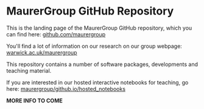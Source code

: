 # MaurerGroup GitHub Repository

This is the landing page of the MaurerGroup GitHub repository, which you can find here:
[github.com/maurergroup](https://github.com/maurergroup)

You'll find a lot of information on our research on our group webpage:
[warwick.ac.uk/maurergroup](https://warwick.ac.uk/maurergroup)

This repository contains a number of software packages, developments and teaching material.

If you are interested in our hosted interactive notebooks for teaching, go here:
[maurergroup/github.io/hosted_notebooks](https://maurergroup/github.io/hosted_notebooks)

**MORE INFO TO COME**
